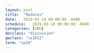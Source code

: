 ```yaml
---
layout: post
title:  "Modules"
date:   2019-03-18 00:00:00 -0400
schedule:   2019-03-18 00:00:00 -0400
categories: [GWU]
docclass: "discussion"
gwclass: "cs1012"
term: "sp19"
---
```

<head>
  <link href="/css/syntax.css" rel="stylesheet">
</head>
